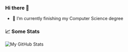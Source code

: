 ### Hi there 👋

<!--
**Prashant-JT/Prashant-JT** is a ✨ _special_ ✨ repository because its `README.md` (this file) appears on your GitHub profile.

Here are some ideas to get you started:

- 🔭 I’m currently working on ...
- 🌱 I’m currently finishing my Computer Science degree
- 👯 I’m looking to collaborate on ...
- 🤔 I’m looking for help with ...
- 💬 Ask me about ...
- 📫 How to reach me: ...
- 😄 Pronouns: ...
- ⚡ Fun fact: ...
-->

- 🌱 I’m currently finishing my Computer Science degree

### 📈 Some Stats
<img alt="My GitHub Stats" src="https://github-readme-stats.vercel.app/api/top-langs/?username=Prashant-JT&layout=compact">
